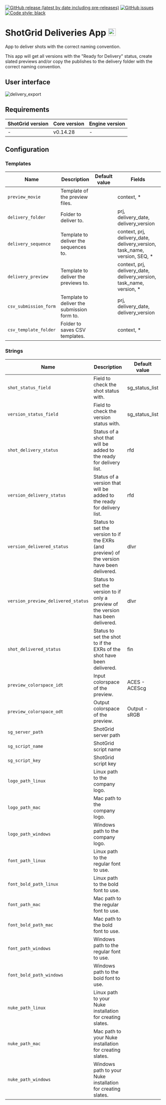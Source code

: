[![GitHub release (latest by date including pre-releases)](https://img.shields.io/github/v/release/planetx-vfx/tk-desktop-deliveries?include_prereleases)](https://github.com/planetx-vfx/tk-desktop-deliveries) 
[![GitHub issues](https://img.shields.io/github/issues/planetx-vfx/tk-desktop-deliveries)](https://github.com/planetx-vfx/tk-desktop-deliveries/issues) 
[![Code style: black](https://img.shields.io/badge/code%20style-black-000000.svg)](https://github.com/psf/black)


# ShotGrid Deliveries App <img src="icon_256.png" alt="Icon" height="24"/>

App to deliver shots with the correct naming convention.

This app will get all versions with the "Ready for Delivery" status, create slated previews and/or copy the publishes to the delivery folder with the correct naming convention.

## User interface
![delivery_export](https://github.com/nfa-vfxim/tk-desktop-deliveries/assets/63094424/46c7fbab-84c8-401e-8627-eb25b315b313)


## Requirements

| ShotGrid version | Core version | Engine version |
|------------------|--------------|----------------|
| -                | v0.14.28     | -              |

## Configuration

### Templates

| Name                  | Description                                 | Default value | Fields                                                                    |
|-----------------------|---------------------------------------------|---------------|---------------------------------------------------------------------------|
| `preview_movie`       | Template of the preview files.              |               | context, *                                                                |
| `delivery_folder`     | Folder to deliver to.                       |               | prj, delivery_date, delivery_version                                      |
| `delivery_sequence`   | Template to deliver the sequences to.       |               | context, prj, delivery_date, delivery_version, task_name, version, SEQ, * |
| `delivery_preview`    | Template to deliver the previews to.        |               | context, prj, delivery_date, delivery_version, task_name, version, *      |
| `csv_submission_form` | Template to deliver the submission form to. |               | prj, delivery_date, delivery_version                                      |
| `csv_template_folder` | Folder to saves CSV templates.              |               | context, *                                                                |


### Strings

| Name                               | Description                                                                                | Default value  |
|------------------------------------|--------------------------------------------------------------------------------------------|----------------|
| `shot_status_field`                | Field to check the shot status with.                                                       | sg_status_list |
| `version_status_field`             | Field to check the version status with.                                                    | sg_status_list |
| `shot_delivery_status`             | Status of a shot that will be added to the ready for delivery list.                        | rfd            |
| `version_delivery_status`          | Status of a version that will be added to the ready for delivery list.                     | rfd            |
| `version_delivered_status`         | Status to set the version to if the EXRs (and preview) of the version have been delivered. | dlvr           |
| `version_preview_delivered_status` | Status to set the version to if only a preview of the version has been delivered.          | dlvr           |
| `shot_delivered_status`            | Status to set the shot to if the EXRs of the shot have been delivered.                     | fin            |
| `preview_colorspace_idt`           | Input colorspace of the preview.                                                           | ACES - ACEScg  |
| `preview_colorspace_odt`           | Output colorspace of the preview.                                                          | Output - sRGB  |
| `sg_server_path`                   | ShotGrid server path                                                                       |                |
| `sg_script_name`                   | ShotGrid script name                                                                       |                |
| `sg_script_key`                    | ShotGrid script key                                                                        |                |
| `logo_path_linux`                  | Linux path to the company logo.                                                            |                |
| `logo_path_mac`                    | Mac path to the company logo.                                                              |                |
| `logo_path_windows`                | Windows path to the company logo.                                                          |                |
| `font_path_linux`                  | Linux path to the regular font to use.                                                     |                |
| `font_bold_path_linux`             | Linux path to the bold font to use.                                                        |                |
| `font_path_mac`                    | Mac path to the regular font to use.                                                       |                |
| `font_bold_path_mac`               | Mac path to the bold font to use.                                                          |                |
| `font_path_windows`                | Windows path to the regular font to use.                                                   |                |
| `font_bold_path_windows`           | Windows path to the bold font to use.                                                      |                |
| `nuke_path_linux`                  | Linux path to your Nuke installation for creating slates.                                  |                |
| `nuke_path_mac`                    | Mac path to your Nuke installation for creating slates.                                    |                |
| `nuke_path_windows`                | Windows path to your Nuke installation for creating slates.                                |                |



